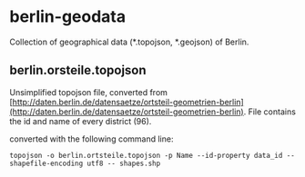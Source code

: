 berlin-geodata
==============

Collection of geographical data (*.topojson, *.geojson) of Berlin. 


## berlin.orsteile.topojson

Unsimplified topojson file, converted from [http://daten.berlin.de/datensaetze/ortsteil-geometrien-berlin](http://daten.berlin.de/datensaetze/ortsteil-geometrien-berlin).
File contains the id and name of every district (96).

converted with the following command line:

    topojson -o berlin.ortsteile.topojson -p Name --id-property data_id --shapefile-encoding utf8 -- shapes.shp 
